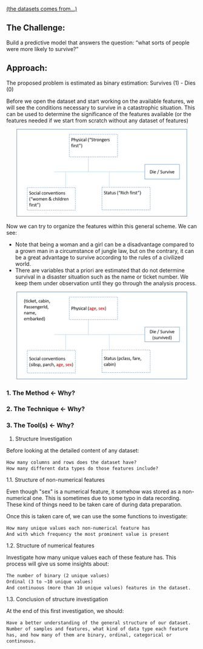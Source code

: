 [(the datasets comes from...)](https://github.com/akimwong/1_OnPremise/tree/main/Journey/001/03_Regression/01_Titanic/)

## The Challenge:
Build a predictive model that answers the question: “what sorts of people were more likely to survive?”

## Approach:
The proposed problem is estimated as binary estimation: Survives (1) - Dies (0)

Before we open the dataset and start working on the available features, we will see the conditions necessary to survive in a catastrophic situation.
This can be used to determine the significance of the features available (or the features needed if we start from scratch without any dataset of features)

<p align="center">
  <img src="TitanicApproach1.png" width="450" height="230">
</p>

Now we can try to organize the features within this general scheme.
We can see:
- Note that being a woman and a girl can be a disadvantage compared to a grown man in a circumstance of jungle law, but on the contrary, it can be a great advantage to survive according to the rules of a civilized world.
- There are variables that a priori are estimated that do not determine survival in a disaster situation such as the name or ticket number.  We keep them under observation until they go through the analysis process. 

<p align="center">
  <img src="TitanicApproach2.png" width="450" height="230">
</p>

### 1. The Method <- Why?



### 2. The Technique <- Why?


### 3. The Tool(s) <- Why?


1. Structure Investigation

Before looking at the detailed content of any dataset:

    How many columns and rows does the dataset have?
    How many different data types do those features include?

1.1. Structure of non-numerical features

Even though "sex" is a numerical feature, it somehow was stored as a non-numerical one. This is sometimes due to some typo in data recording. These kind of things need to be taken care of during data preparation.

Once this is taken care of, we can use the some functions to investigate:

    How many unique values each non-numerical feature has
    And with which frequency the most prominent value is present

1.2. Structure of numerical features

Investigate how many unique values each of these feature has. This process will give us some insights about:

    The number of binary (2 unique values)
    Ordinal (3 to ~10 unique values)
    And continuous (more than 10 unique values) features in the dataset.

1.3. Conclusion of structure investigation

At the end of this first investigation, we should:

    Have a better understanding of the general structure of our dataset.
    Number of samples and features, what kind of data type each feature has, and how many of them are binary, ordinal, categorical or continuous.
